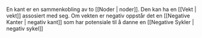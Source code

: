 En kant er en sammenkobling av to [[Noder | noder]].
Den kan ha en [[Vekt | vekt]] assosiert med seg.
Om vekten er negativ oppstår det en [[Negative Kanter | negativ kant]]
som har potensiale til å danne en [[Negative Sykler | negativ sykel]]